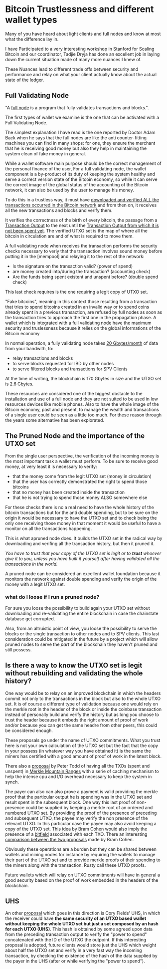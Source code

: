 # Bitcoin Trustlessness and different wallet types

Many of you have heard about light clients and full nodes and know at most what
the difference lay in.

I have Participated to a very interesting workshop in Stanford for Scaling Bitcoin
and our coordinator, Tadjie Dryja has done an excellent job in
laying down the current situation made of many more nuances I knew of.

These Nuances lead to different trade offs between security and performance
and relay on what your client actually know about the actual state of
the ledger.

## Full Validating Node

"A [full node][fullNode] is a program that fully validates transactions and blocks.".

The first types of wallet we examine is the one that can be activated with a Full 
Validating Node.

The simplest explanation I have read is the one reported by Doctor Adam Back when he
says that the full nodes are like the anti counter-fitting machines you can
find in many shops: for one, they ensure the merchant that he is receiving good money
but also they help in maintaining the system clean of fake money in general.

While a wallet software main purpose should be the correct management of the personal 
finance of the user, For a full validating node, the wallet component is a by-product 
of its duty of keeping the system healthy and serve a correct version state of the 
Bitcoin economy, so while it can serve the correct image of the global status of 
the accounting of the Bitcoin network, it can also be used by the user to manage his money.

To do this in a trustless way, it must have [downloaded and verified ALL the 
transactions occurred in the Bitcoin network][IBD] and from then on, it receives all the new 
transactions and blocks and verify them.

It verifies the correctness of the birth of every bitcoin, the passage from a [Transaction 
Output][TXO] to the next until the [Transaction Output from which it is not been spent yet][UTXO].
The verified UTXO set is the map of where all the bitcoin in circulation are and of 
what is required to move them. 

A full validating node when receives the transaction performs the security
checks necessary to veriy that the transaction involves sound money before
putting it in the [mempool] and relaying it to the rest of the network:

* Is the signature on the transaction valid? (power of spend)
* are money created into/during the transaction? (accounting check)
* Are the funds being spent existent and unspent before? (double spend check)

This last check requires is the one requiring a legit copy of UTXO set.

"Fake bitcoins", meaning in this context those resulting from a transaction that 
tries to spend bitcoins created in an invalid way or to spend coins already 
spent in a previous transaction, are refused by full nodes as soon as the 
transaction tries to approach the first one in the propagation phase.
A wallet which is integrated with a full validating node have the maximum security 
and truslessness because it relies on the global informations of the Bitcoin economy

In normal operation, a fully validating node takes [20 Gbytes/month][MinimumRequirements]
of data from your bandwith, to:

* relay transactions and blocks
* to serve blocks requested for IBD by other nodes
* to serve filtered blocks and transactions for SPV Clients

At the time of writing, the blockchain is 170 Gbytes in size and the UTXO set
is 2.6 Gbytes.

These resources are considered one of the biggest obstacle to the installation
and use of a full node and they are not suited to be used in low resources 
devices like mobile phones. Also to have the whole image of the Bitcoin economy, 
past and present, to manage the wealth and transactions of a single user could be 
seen as a little too much. For these reason through the years some alternative 
has been explorated.

## The Pruned Node and the importance of the UTXO set

From the single user perspective, the verification of the incoming money is the 
most important task a wallet must perform. To be sure to receive good money, at 
very least it is necessary to verify:

* that the money come from the legit UTXO set (money in circulation)
* that the user has correctly demonstrated the right to spend those bitcoins
* that no money has been created inside the transaction
* that he is not trying to spend those money ALSO somewhere else

For these checks there is no a real need to have the whole history of the bitcoin 
transactions but for the anti double spending, but to be sure on the origin it 
would be necessary to have the UTXO set and to check being the only one receiving 
those money in that moment it would be useful to have a monitor on all the 
transactions happening.

This is what apruned node does. It builds the UTXO set in the radical way by 
downloading and verifing all the transaction history, but then it pruned it.

*You have to trust that your copy of the UTXO set
is legit or to **trust** whoever give it to you, unless you have built it yourself
after having validated all the transactions in the world.*

A pruned node can be considered an excellent wallet foundation because it monitors 
the network against double spending and verify the origin of the money with a legit 
UTXO set.

### what do I loose if I run a pruned node?

For sure you loose the possibility to build again your UTXO set without
downloading and re-validating the entire blockchain in case the chainstate
database get corrupted.

Also, from an altruistic point of view, you loose the possibility to serve
the blocks or the single transaction to other nodes and to SPV clients.
This last consideration could be mitigated in the future by a project which
will allow pruned nodes to serve the *part* of the blockchain they haven't
pruned and still possess.

## Is there a way to know the UTXO set is legit without rebuilding and validating the whole history?

One way would be to relay on an improved blockchain in which the headers
commit not only to the transactions in the block but also to the whole UTXO 
set. It is of course a different type of validation because one would rely 
on the merkle root in the header of the block or inside the coinbase transaction 
instead of personally build and verify the history but as long you choose to trust 
the header because it embeds the right amount of proof of work and/or because you can 
get the same headre from other peers, this could be considered enough.

These proposals go under the name of UTXO commitments.
What you trust here is not your own calculation of the UTXO set but the fact
that the copy in your possess (in whatever way you have obtained it) is the
same the miners has certified with a good amount of proof of work in the latest block.

There also a [proposal][TXOCommitments] by Peter Todd of having all the 
TXOs (spent and unspent) in [Merkle Mountain Ranges][MMR] with a serie of 
caching mechanism to help the intense cpu and I/O overhead necessary to keep 
the system in synch.

The payer can also can also prove a payment is valid providing the merkle proof
that the particular output he is spending was in the UTXO set and result
spent in the subsequent block. 
One way this last proof of non-presence could be supplied by keeping a merkle root
of an ordered and numbered UTXO set. By providing the proof of the presence 
of preceding and subsequent UTXO, the payee may verify the non presence of the 
relevant UTXO. In this particular case the payee may also avoid keeping a 
copy of the UTXO set. [This idea](https://diyhpl.us/wiki/transcripts/sf-bitcoin-meetup/2017-07-08-bram-cohen-merkle-sets/) by Bram Cohen would also imply the presence of a [bitfield][TXOBitfields] 
associated with each TXO. There an interesting [comparison between the two 
proposals](https://lists.linuxfoundation.org/pipermail/bitcoin-dev/2016-June/012758.html)
made by Bram Cohen. 


Obviously these operations are a burden but they can be shared between wallets
and mining nodes for instance by requiring the wallets to manage their part
of the UTXO set and to provide merkle proofs of their spending to the miners
along with the transaction. Rusty call these UTXO proofs.

Future wallets which will relay on UTXO commitments will have in general a good 
security based on the proof of work embedded in the headers of the blockchain.


## UHS

An other [proposal][UHS] which goes in this direction is Cory Fields' UHS, in which 
the receiver could have **the same security of an UTXO based wallet without keeping the 
whole UTXO set but just a set composed by an hash for each UTXO (UHS)**.
This hash is obtained by some agreed upon data from the preceding transaction 
output to verify the "power to spend" concatenated with the ID of the UTXO the outpoint. 
If this interesting proposal is adopted, future clients would store just 
the UHS which weight about half the UTXO set and verify in a very fast way 
the incoming transaction, by checking the existence of the hash of the data supplied 
by the payer in the UHS (after or while verifying the "power to spend").



[fullNode]: https://btcinformation.org/en/full-node
[MinimumRequirements]: https://btcinformation.org/en/full-node#minimum-requirements
[IBD]: https://btcinformation.org/en/glossary/initial-block-download
[TXO]: https://btcinformation.org/en/glossary/output
[UTXO]: https://btcinformation.org/en/glossary/unspent-transaction-output
[TXOCommitments]: https://petertodd.org/2016/delayed-txo-commitments
[MMR]: https://lists.linuxfoundation.org/pipermail/bitcoin-dev/2017-February/013592.html
[TXOBitfields]: https://lists.linuxfoundation.org/pipermail/bitcoin-dev/2017-March/013928.html
[UHS]: https://lists.linuxfoundation.org/pipermail/bitcoin-dev/2018-May/015967.html

